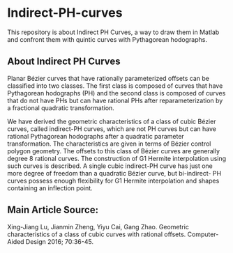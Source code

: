 # Indirect-PH-curves
This repository is about Indirect PH Curves, a way to draw them in Matlab and confront them with quintic curves with Pythagorean hodographs.


## About Indirect PH Curves
Planar Bézier curves that have rationally parameterized offsets can be classified into two classes. The first
class is composed of curves that have Pythagorean hodographs (PH) and the second class is composed
of curves that do not have PHs but can have rational PHs after reparameterization by a fractional
quadratic transformation. 

We have derived the geometric characteristics of a class of
cubic Bézier curves, called indirect-PH curves, which are not PH
curves but can have rational Pythagorean hodographs after a
quadratic parameter transformation. The characteristics are given
in terms of Bézier control polygon geometry. The offsets to this
class of Bézier curves are generally degree 8 rational curves. The
construction of G1 Hermite interpolation using such curves is
described. A single cubic indirect-PH curve has just one more
degree of freedom than a quadratic Bézier curve, but bi-indirect-
PH curves possess enough flexibility for G1 Hermite interpolation
and shapes containing an inflection point.

## Main Article Source:
Xing-Jiang Lu, Jianmin Zheng, Yiyu Cai, Gang Zhao.
Geometric characteristics of a class of cubic curves with
rational offsets.
Computer-Aided Design 2016; 70:36-45.
